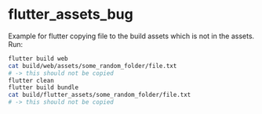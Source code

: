 # flutter_assets_bug
Example for flutter copying file to the build assets which is not in the assets.
Run:
```bash
flutter build web
cat build/web/assets/some_random_folder/file.txt
# -> this should not be copied
flutter clean
flutter build bundle
cat build/flutter_assets/some_random_folder/file.txt
# -> this should not be copied
```